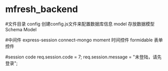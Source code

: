 # mfresh_backend
#文件目录
config 创建config.js文件来配置数据库信息
model 存放数据模型Schema Model

#中间件
express-session
connect-mongo
moment 时间控件
formidable 表单控件

#session code
req.session.code = 7;
req.session.message = "未登陆，请先登录";

